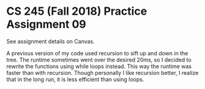 # CS 245 (Fall 2018) Practice Assignment 09

See assignment details on Canvas.

A previous version of my code used recursion to sift up and down in the tree. The runtime sometimes went over
the desired 20ms, so I decided to rewrite the functions using while loops instead. This way the runtime was faster
than with recursion. Though personally I like recursion better, I realize that in the long run, it is less
efficient than using loops.